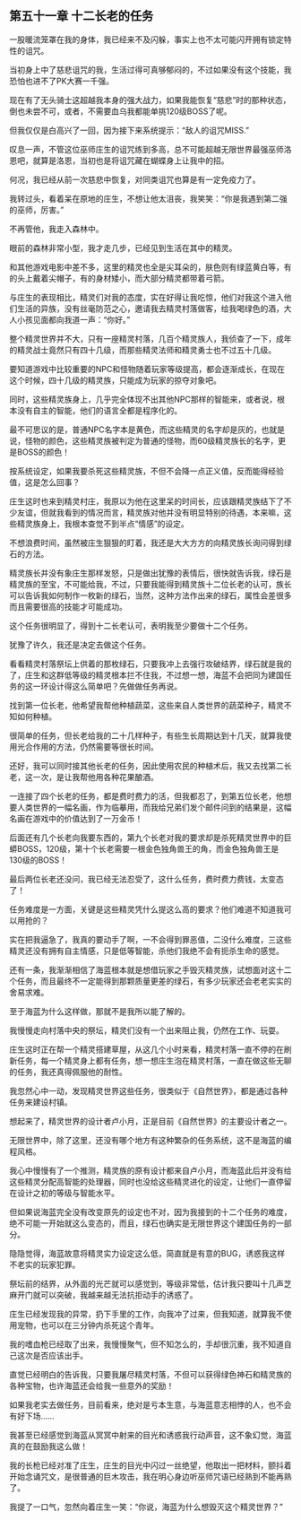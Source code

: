 ## 第五十一章 十二长老的任务

一股暖流笼罩在我的身体，我已经来不及闪躲，事实上也不太可能闪开拥有锁定特性的诅咒。

当初身上中了慈悲诅咒的我，生活过得可真够郁闷的，不过如果没有这个技能，我恐怕也进不了PK大赛一千强。

现在有了无头骑士这超越我本身的强大战力，如果我能恢复“慈悲”时的那种状态，倒也未尝不可，或者，不需要血乌我都能单挑120级BOSS了呢。

但我仅仅是白高兴了一回，因为接下来系统提示：“敌人的诅咒MISS.”

叹息一声，不管这位巫师庄生的诅咒练到多高，总不可能超越无限世界最强巫师洛恩吧，就算是洛恩，当初也是将诅咒藏在蝴蝶身上让我中的招。

何况，我已经从前一次慈悲中恢复，对同类诅咒也算是有一定免疫力了。

我转过头，看着呆在原地的庄生，不想让他太沮丧，我笑笑：“你是我遇到第二强的巫师，厉害。”

不再管他，我走入森林中。

眼前的森林非常小型，我才走几步，已经见到生活在其中的精灵。

和其他游戏电影中差不多，这里的精灵也全是尖耳朵的，肤色则有绿蓝黄白等，有的头上戴着尖帽子，有的身材矮小，而大部分精灵都带着弓箭。

与庄生的表现相比，精灵们对我的态度，实在好得让我吃惊，他们对我这个进入他们生活的异族，没有丝毫防范之心，邀请我去精灵村落做客，给我喝绿色的酒，大人小孩见面都向我道一声：“你好。”

整个精灵世界并不大，只有一座精灵村落，几百个精灵族人，我侦查了一下，成年的精灵战士竟然只有四十几级，而那些精灵法师和精灵勇士也不过五十几级。

要知道游戏中比较重要的NPC和怪物随着玩家等级提高，都会逐渐成长，在现在这个时候，四十几级的精灵族，只能成为玩家的掠夺对象吧。

同时，这些精灵族身上，几乎完全体现不出其他NPC那样的智能来，或者说，根本没有自主的智能，他们的语言全都是程序化的。

最不可思议的是，普通NPC名字本是黄色，而这些精灵的名字却是灰的，也就是说，怪物的颜色，这些精灵族被判定为普通的怪物，而60级精灵族长的名字，更是BOSS的颜色！

按系统设定，如果我要杀死这些精灵族，不但不会降一点正义值，反而能得经验值，这是怎么回事？

庄生这时也来到精灵村庄，我原以为他在这里呆的时间长，应该跟精灵族结下了不少友谊，但就我看到的情况而言，精灵族对他并没有明显特别的待遇，本来嘛，这些精灵族身上，我根本查觉不到半点“情感”的设定。

不想浪费时间，虽然被庄生狠狠的盯着，我还是大大方方的向精灵族长询问得到绿石的方法。

精灵族长并没有象庄生那样发怒，只是做出犹豫的表情后，很快就告诉我，绿石是精灵族的至宝，不可能给我，不过，只要我能得到精灵族十二位长老的认可，族长可以告诉我如何制作一枚新的绿石，当然，这种方法作出来的绿石，属性会差很多而且需要很高的技能才可能成功。

这个任务很明显了，得到十二长老认可，表明我至少要做十二个任务。

犹豫了许久，我还是决定去做这个任务。

看看精灵村落祭坛上供着的那枚绿石，只要我冲上去强行攻破结界，绿石就是我的了，庄生和这群低等级的精灵根本拦不住我，不过想一想，海蓝不会把同为建国任务的这一环设计得这么简单吧？先做做任务再说。

找到第一位长老，他希望我帮他种植蔬菜，这些来自人类世界的蔬菜种子，精灵不知如何种植。

很简单的任务，但长老给我的二十几样种子，有些生长周期达到十几天，就算我使用光合作用的方法，仍然需要等很长时间。

还好，我可以同时接其他长老的任务，因此使用农民的种植术后，我又去找第二长老，这一次，是让我帮他用各种花果酿酒。

一连接了四个长老的任务，都是费时费力的活，但我都忍了，到第五位长老，他想要人类世界的一幅名画，作为临摹用，而我给兄弟们发个邮件问到的结果是，这幅名画在游戏中的价值达到了一万金币！

后面还有几个长老向我要东西的，第九个长老对我的要求却是杀死精灵世界中的巨蟒BOSS，120级，第十个长老需要一根金色独角兽王的角，而金色独角兽王是130级的BOSS！

最后两位长老还没问，我已经无法忍受了，这什么任务，费时费力费钱，太变态了！

任务难度是一方面，关键是这些精灵凭什么提这么高的要求？他们难道不知道我可以用抢的？

实在把我逼急了，我真的要动手了啊，一不会得到罪恶值，二没什么难度，三这些精灵还没有拥有自主情感，只是低等智能，杀他们我绝不会有扼杀生命的感觉。

还有一条，我渐渐相信了海蓝根本就是想借玩家之手毁灭精灵族，试想面对这十二个任务，而且最终不一定能得到那颗质量更差的绿石，有多少玩家还会老老实实的舍易求难。

至于海蓝为什么这样做，那就不是我所以能了解的。

我慢慢走向村落中央的祭坛，精灵们没有一个出来阻止我，仍然在工作、玩耍。

庄生这时正在帮一个精灵搭建草屋，从这几个小时来看，精灵村落一直不停的在刷新任务，每一个精灵身上都有任务，想一想庄生泡在精灵村落，一直在做这些无聊的任务，我还真得佩服他的耐性。

我忽然心中一动，发现精灵世界这些任务，很类似于《自然世界》，都是通过各种任务来建设村镇。

想起来了，精灵世界的设计者卢小月，正是目前《自然世界》的主要设计者之一。

无限世界中，除了这里，还没有哪个地方有这种繁杂的任务系统，这不是海蓝的编程风格。

我心中慢慢有了一个推测，精灵族的原有设计都来自卢小月，而海蓝此后并没有给这些精灵分配高智能的处理器，同时也没给这些精灵进化的设定，让他们一直停留在设计之初的等级与智能水平。

但如果说海蓝完全没有改变原先的设定也不对，因为我接到的十二个任务的难度，绝不可能一开始就这么变态的，而且，绿石也确实是无限世界这个建国任务的一部分。

隐隐觉得，海蓝故意将精灵实力设定这么低，简直就是有意的BUG，诱惑我这样不老实的玩家犯罪。

祭坛前的结界，从外面的光芒就可以感觉到，等级非常低，估计我只要叫十几声芝麻开门就可以突破，我越来越无法抗拒动手的诱惑了。

庄生已经发现我的异常，扔下手里的工作，向我冲了过来，但我知道，就算我不使用宠物，也可以在三分钟内杀死这个青年。

我的嗜血枪已经取了出来，我慢慢聚气，但不知怎么的，手却很沉重，我不知道自己这次是否应该出手。

直觉已经明白的告诉我，只要我屠尽精灵村落，不但可以获得绿色神石和精灵族的各种宝物，也许海蓝还会给我一些意外的奖励！

如果我老实去做任务，目前看来，绝对是亏本生意，与海蓝意志相悖的人，也不会有好下场……

我甚至已经感觉到海蓝从冥冥中射来的目光和诱惑我行动声音，这不象幻觉，海蓝真的在鼓励我这么做！

我的长枪已经对准了庄生，庄生的目光中闪过一丝绝望，他取出一把材料，颤抖着开始念诵咒文，是很普通的巨木攻击，我在明心身边听巫师咒语已经熟到不能再熟了。

我提了一口气，忽然向着庄生一笑：“你说，海蓝为什么想毁灭这个精灵世界？”

